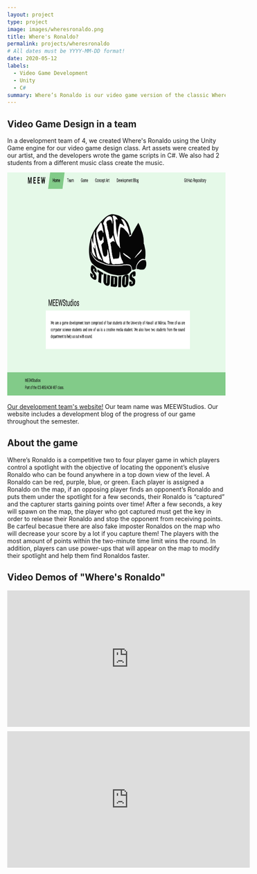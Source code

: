 ```yaml
---
layout: project
type: project
image: images/wheresronaldo.png
title: Where's Ronaldo?
permalink: projects/wheresronaldo
# All dates must be YYYY-MM-DD format!
date: 2020-05-12
labels:
  - Video Game Development
  - Unity
  - C#
summary: Where’s Ronaldo is our video game version of the classic Where’s Waldo book with a few twists! This game was created with the Unity game engine in a development team for my video game design class at UH Mānoa.
---
```

## Video Game Design in a team
In a development team of 4, we created Where's Ronaldo using the Unity Game engine for our video game design class. Art assets were created by our artist, and the developers wrote the game scripts in C#. We also had 2 students from a different music class create the music.

[<img target="_blank" src="../images/meewstudios.png" height="515px" width="660px">](https://meewstudios.github.io/microwalvo/)

<a href="https://meewstudios.github.io/microwalvo/" target="_blank">Our development team's website!</a> Our team name was MEEWStudios. Our website includes a development blog of the progress of our game throughout the semester.

## About the game
Where’s Ronaldo is a competitive two to four player game in which players control a spotlight with the objective of locating the opponent’s elusive Ronaldo who can be found anywhere in a top down view of the level. A Ronaldo can be red, purple, blue, or green. Each player is assigned a Ronaldo on the map, if an opposing player finds an opponent’s Ronaldo and puts them under the spotlight for a few seconds, their Ronaldo is “captured” and the capturer starts gaining points over time! After a few seconds, a key will spawn on the map, the player who got captured must get the key in order to release their Ronaldo and stop the opponent from receiving points. Be carfeul becasue there are also fake imposter Ronaldos on the map who will decrease your score by a lot if you capture them! The players with the most amount of points within the two-minute time limit wins the round. In addition, players can use power-ups that will appear on the map to modify their spotlight and help them find Ronaldos faster.

## Video Demos of "Where's Ronaldo"

<iframe style='display: block; margin: 10px auto;' width="560" height="315" src="https://www.youtube.com/embed/s3yNZvV5zkQ" frameborder="0" allow="accelerometer; autoplay; encrypted-media; gyroscope; picture-in-picture" allowfullscreen></iframe>
    
<iframe style='display: block; margin: 10px auto;' width="560" height="315" src="https://www.youtube.com/embed/fJVbJyvxcZY" frameborder="0" allow="accelerometer; autoplay; encrypted-media; gyroscope; picture-in-picture" allowfullscreen></iframe>









